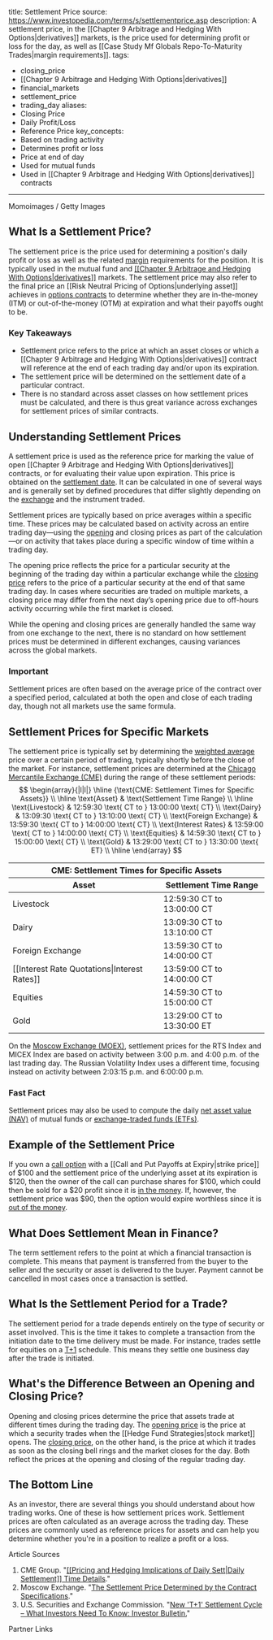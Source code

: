 
title: Settlement Price
source: https://www.investopedia.com/terms/s/settlementprice.asp
description: A settlement price, in the [[Chapter 9 Arbitrage and Hedging With Options|derivatives]] markets, is the price used for
  determining profit or loss for the day, as well as [[Case Study Mf Globals Repo-To-Maturity Trades|margin requirements]].
tags:
  - closing_price
  - [[Chapter 9 Arbitrage and Hedging With Options|derivatives]]
  - financial_markets
  - settlement_price
  - trading_day
aliases:
  - Closing Price
  - Daily Profit/Loss
  - Reference Price
key_concepts:
  - Based on trading activity
  - Determines profit or loss
  - Price at end of day
  - Used for mutual funds
  - Used in [[Chapter 9 Arbitrage and Hedging With Options|derivatives]] contracts
---


Momoimages / Getty Images

## What Is a Settlement Price?

The settlement price is the price used for determining a position's daily profit or loss as well as the related [margin](https://www.investopedia.com/terms/m/margin.asp) requirements for the position. It is typically used in the mutual fund and [[[Chapter 9 Arbitrage and Hedging With Options|derivatives]]](https://www.investopedia.com/terms/d/derivative.asp) markets. The settlement price may also refer to the final price an [[Risk Neutral Pricing of Options|underlying asset]] achieves in [options contracts](https://www.investopedia.com/terms/o/optionscontract.asp) to determine whether they are in-the-money (ITM) or out-of-the-money (OTM) at expiration and what their payoffs ought to be.

### Key Takeaways

- Settlement price refers to the price at which an asset closes or which a [[Chapter 9 Arbitrage and Hedging With Options|derivatives]] contract will reference at the end of each trading day and/or upon its expiration.
- The settlement price will be determined on the settlement date of a particular contract.
- There is no standard across asset classes on how settlement prices must be calculated, and there is thus great variance across exchanges for settlement prices of similar contracts.

## Understanding Settlement Prices

A settlement price is used as the reference price for marking the value of open [[Chapter 9 Arbitrage and Hedging With Options|derivatives]] contracts, or for evaluating their value upon expiration. This price is obtained on the [settlement date](https://www.investopedia.com/terms/s/settlementdate.asp). It can be calculated in one of several ways and is generally set by defined procedures that differ slightly depending on the [exchange](https://www.investopedia.com/terms/e/exchange.asp) and the instrument traded.

Settlement prices are typically based on price averages within a specific time. These prices may be calculated based on activity across an entire trading day—using the [opening](https://www.investopedia.com/terms/o/openingprice.asp) and closing prices as part of the calculation—or on activity that takes place during a specific window of time within a trading day.

The opening price reflects the price for a particular security at the beginning of the trading day within a particular exchange while the [closing price](https://www.investopedia.com/terms/c/closingprice.asp) refers to the price of a particular security at the end of that same trading day. In cases where securities are traded on multiple markets, a closing price may differ from the next day’s opening price due to off-hours activity occurring while the first market is closed.

While the opening and closing prices are generally handled the same way from one exchange to the next, there is no standard on how settlement prices must be determined in different exchanges, causing variances across the global markets.

### Important

Settlement prices are often based on the average price of the contract over a specified period, calculated at both the open and close of each trading day, though not all markets use the same formula.

## Settlement Prices for Specific Markets

The settlement price is typically set by determining the [weighted average](https://www.investopedia.com/terms/w/weightedaverage.asp) price over a certain period of trading, typically shortly before the close of the market. For instance, settlement prices are determined at the [Chicago Mercantile Exchange (CME)](https://www.investopedia.com/terms/c/cme.asp) during the range of these settlement periods:$$
\begin{array}{|l|l|}
\hline
{\text{CME: Settlement Times for Specific Assets}} \\
\hline
\text{Asset} & \text{Settlement Time Range} \\
\hline
\text{Livestock} & 12:59:30 \text{ CT to } 13:00:00 \text{ CT} \\
\text{Dairy} & 13:09:30 \text{ CT to } 13:10:00 \text{ CT} \\
\text{Foreign Exchange} & 13:59:30 \text{ CT to } 14:00:00 \text{ CT} \\
\text{Interest Rates} & 13:59:00 \text{ CT to } 14:00:00 \text{ CT} \\
\text{Equities} & 14:59:30 \text{ CT to } 15:00:00 \text{ CT} \\
\text{Gold} & 13:29:00 \text{ CT to } 13:30:00 \text{ ET} \\
\hline
\end{array}
$$
<table><thead><tr><th colspan="2">CME: Settlement Times for Specific Assets</th></tr><tr><th>Asset</th><th>Settlement Time Range</th></tr></thead><tbody><tr><td>Livestock</td><td>12:59:30 CT to 13:00:00 CT</td></tr><tr><td>Dairy</td><td>13:09:30 CT to 13:10:00 CT</td></tr><tr><td>Foreign Exchange</td><td>13:59:30 CT to 14:00:00 CT</td></tr><tr><td>[[Interest Rate Quotations|Interest Rates]]</td><td>13:59:00 CT to 14:00:00 CT</td></tr><tr><td>Equities</td><td>14:59:30 CT to 15:00:00 CT</td></tr><tr><td>Gold</td><td>13:29:00 CT to 13:30:00 ET</td></tr></tbody></table>

On the [Moscow Exchange (MOEX)](https://www.investopedia.com/what-is-moex-5219882), settlement prices for the RTS Index and MICEX Index are based on activity between 3:00 p.m. and 4:00 p.m. of the last trading day. The Russian Volatility Index uses a different time, focusing instead on activity between 2:03:15 p.m. and 6:00:00 p.m.

### Fast Fact

Settlement prices may also be used to compute the daily [net asset value (NAV)](https://www.investopedia.com/terms/n/nav.asp) of mutual funds or [exchange-traded funds (ETFs)](https://www.investopedia.com/terms/e/etf.asp).

## Example of the Settlement Price

If you own a [call option](https://www.investopedia.com/terms/c/calloption.asp) with a [[Call and Put Payoffs at Expiry|strike price]] of $100 and the settlement price of the underlying asset at its expiration is $120, then the owner of the call can purchase shares for $100, which could then be sold for a $20 profit since it is [in the money](https://www.investopedia.com/terms/i/inthemoney.asp). If, however, the settlement price was $90, then the option would expire worthless since it is [out of the money](https://www.investopedia.com/terms/o/outofthemoney.asp).

## What Does Settlement Mean in Finance?

The term settlement refers to the point at which a financial transaction is complete. This means that payment is transferred from the buyer to the seller and the security or asset is delivered to the buyer. Payment cannot be cancelled in most cases once a transaction is settled.

## What Is the Settlement Period for a Trade?

The settlement period for a trade depends entirely on the type of security or asset involved. This is the time it takes to complete a transaction from the initiation date to the time delivery must be made. For instance, trades settle for equities on a [T+1](https://www.investopedia.com/terms/t/tplus1.asp) schedule. This means they settle one business day after the trade is initiated.

## What's the Difference Between an Opening and Closing Price?

Opening and closing prices determine the price that assets trade at different times during the trading day. The [opening price](https://www.investopedia.com/terms/o/openingprice.asp) is the price at which a security trades when the [[Hedge Fund Strategies|stock market]] opens. The [closing price](https://www.investopedia.com/terms/c/closingprice.asp), on the other hand, is the price at which it trades as soon as the closing bell rings and the market closes for the day. Both reflect the prices at the opening and closing of the regular trading day.

## The Bottom Line

As an investor, there are several things you should understand about how trading works. One of these is how settlement prices work. Settlement prices are often calculated as an average across the trading day. These prices are commonly used as reference prices for assets and can help you determine whether you're in a position to realize a profit or a loss.

Article Sources

1. CME Group. "[[[Pricing and Hedging Implications of Daily Sett|Daily Settlement]] Time Details](https://cmegroupclientsite.atlassian.net/wiki/spaces/EPICSANDBOX/pages/46119151/Daily+Settlement+Time+Details)."
2. Moscow Exchange. "[The Settlement Price Determined by the Contract Specifications](https://www.moex.com/a2438)."
3. U.S. Securities and Exchange Commission. "[New 'T+1' Settlement Cycle – What Investors Need To Know: Investor Bulletin.](https://www.sec.gov/oiea/investor-alerts-and-bulletins/new-t1-settlement-cycle-what-investors-need-know-investor)"

Partner Links